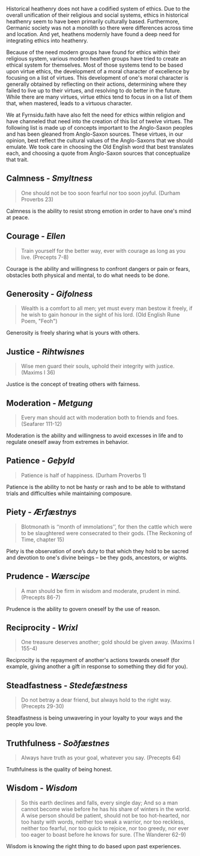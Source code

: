 Historical heathenry does not have a codified system of ethics. Due to the overall unification of their religious and social systems, ethics in historical heathenry seem to have been primarily culturally based. Furthermore, Germanic society was not a monolith so there were differences across time and location. And yet, heathens modernly have found a deep need for integrating ethics into heathenry. 

Because of the need modern groups have found for ethics within their religious system, various modern heathen groups have tried to create an ethical system for themselves. Most of those systems tend to be based upon virtue ethics, the development of a moral character of excellence by focusing on a list of virtues. This development of one's moral character is generally obtained by reflecting on their actions, determining where they failed to live up to their virtues, and resolving to do better in the future. While there are many virtues, virtue ethics tend to focus in on a list of them that, when mastered, leads to a virtuous character.

We at Fyrnsidu.faith have also felt the need for ethics within religion and have channeled that need into the creation of this list of twelve virtues. The following list is made up of concepts important to the Anglo-Saxon peoples and has been gleaned from Anglo-Saxon sources. These virtues, in our opinion, best reflect the cultural values of the Anglo-Saxons that we should emulate. We took care in choosing the Old English word that best translates each, and choosing a quote from Anglo-Saxon sources that conceptualize that trait.

## Calmness - *Smyltness*
> One should not be too soon fearful nor too soon joyful. (Durham Proverbs 23)

Calmness is the ability to resist strong emotion in order to have one's mind at peace.

## Courage - *Ellen*
> Train yourself for the better way, ever with courage as long as you live. (Precepts 7-8)

Courage is the ability and willingness to confront dangers or pain or fears, obstacles both physical and mental, to do what needs to be done.

## Generosity - *Gifolness*
> Wealth is a comfort to all men;
> yet must every man bestow it freely,
> if he wish to gain honour in the sight of his lord. (Old English Rune Poem, "Feoh")

Generosity is freely sharing what is yours with others.

## Justice - *Rihtwisnes*
> Wise men guard their souls, uphold their integrity with justice. (Maxims I 36)

Justice is the concept of treating others with fairness.

## Moderation - *Metgung*
> Every man should act with moderation both to friends and foes. (Seafarer 111-12)

Moderation is the ability and willingness to avoid excesses in life and to regulate oneself away from extremes in behavior.

## Patience - *Geþyld*
> Patience is half of happiness. (Durham Proverbs 1)

Patience is the ability to not be hasty or rash and to be able to withstand trials and difficulties while maintaining composure.

## Piety - *Ærfæstnys*
> Blotmonath is ‘‘month of immolations’’, for then the cattle which were to be slaughtered were consecrated to their gods. (The Reckoning of Time, chapter 15)

Piety is the observation of one’s duty to that which they hold to be sacred and devotion to one's divine beings – be they gods, ancestors, or wights.

## Prudence - *Wærscipe*
> A man should be firm in wisdom and moderate, prudent in mind. (Precepts 86-7)

Prudence is the ability to govern oneself by the use of reason.

## Reciprocity - *Wrixl*
> One treasure deserves another; gold should be given away. (Maxims I 155-4)

Reciprocity is the repayment of another's actions towards oneself (for example, giving another a gift in response to something they did for you).

## Steadfastness - *Stedefæstness*
> Do not betray a dear friend, but always hold to the right way. (Precepts 29-30)

Steadfastness is being unwavering in your loyalty to your ways and the people you love.

## Truthfulness - *Soðfæstnes*
> Always have truth as your goal, whatever you say. (Precepts 64)

Truthfulness is the quality of being honest.

## Wisdom - *Wisdom*
> So this earth declines and falls, every single day; And so a man cannot become wise before he has his share of winters in the world. A wise person should be patient, should not be too hot-hearted, nor too hasty with words, neither too weak a warrior, nor too reckless, neither too fearful, nor too quick to rejoice, nor too greedy, nor ever too eager to boast before he knows for sure. (The Wanderer 62-9)

Wisdom is knowing the right thing to do based upon past experiences.


<!---

Calmness - Smyltness


Courage - Ellen


Generosity - Gifolness


Justice - Rihtwisnes

Moderation - Metgung


Patience - Geþyld


Piety - Ærfæstnys

Prudence - Wærscipe
Prudence is the ability to use caution and reason to avoid troubles when possible.

Reciprocity - Wrixl
Reciprocity is the ideal in which one does not seek to maintain one-sided relationships but instead maintains relationships in which both sides give to one another. 

Steadfastness - Stedefæstness
Steadfastness is being unwavering in your loyalty to your ways, your beliefs, your morals, and to the people you love.

Truthfulness - Soðfæstnes
Truthfulness is the quality of being honest and true.

Wisdom - Wisdom
Wisdom is a quality that is cultivated in a person over the course of a lifetime; it is using your accumulated knowledge and being informed by the qualities of calmness, courage, generosity, justice moderation, patience, piety, prudence, reciprocity, steadfastness, and truthfulness to the right thing.
-->